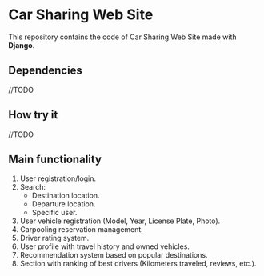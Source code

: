 # Car Sharing Web Site

This repository contains the code of Car Sharing Web Site made with <b>Django</b>. <br>

## Dependencies

//TODO

## How try it

//TODO

## Main functionality

1. User registration/login.
2. Search:
	* Destination location.
	* Departure location.
	* Specific user.
3. User vehicle registration (Model, Year, License Plate, Photo).
4. Carpooling reservation management.
5. Driver rating system.
6. User profile with travel history and owned vehicles.
7. Recommendation system based on popular destinations.
8. Section with ranking of best drivers (Kilometers traveled, reviews, etc.).